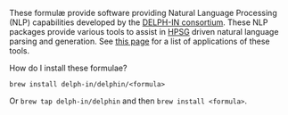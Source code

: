 These formulæ provide software providing Natural Language Processing (NLP) capabilities developed by the [DELPH-IN consortium](http://www.delph-in.net). These NLP packages provide various tools to assist in [HPSG](https://en.wikipedia.org/wiki/Head-driven_phrase_structure_grammar) driven natural language parsing and generation. See [this page](http://moin.delph-in.net/DelphinApplications) for a list of applications of these tools.

How do I install these formulae?

`brew install delph-in/delphin/<formula>`

Or `brew tap delph-in/delphin` and then `brew install <formula>`.
